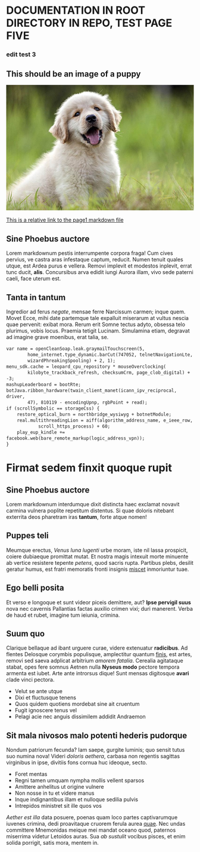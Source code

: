 # DOCUMENTATION IN ROOT DIRECTORY IN REPO, TEST PAGE FIVE

### edit test 3

## This should be an image of a puppy

![Puppy](puppy.jpg)

[This is a relative link to the page1 markdown file](page1.md)

## Sine Phoebus auctore

Lorem markdownum pestis interrumpente corpora fraga! Cum cives
pervius, ve castra aras infestaque
captum, reducit. Numen tenuit quales utque, est Ardea purus e vellera. Removi
implevit et modestos inplevit, errat tunc ducit, **alis**. Concursibus arva
edidit iungi Aurora illam, vivo sede paterni caeli, face uterum est.

## Tanta in tantum

Ingredior ad ferus *negate*, mensae ferre Narcissum carmen; inque quem. Movet
Ecce, mihi date partemque tale expalluit miserarum at vultus nescia quae
pervenit: exibat mora. Rerum erit Somne tectus adyto, obsessa telo plurimus,
vobis locus. Praemia tetigit Lucinam. Simulamina etiam, degravat ad imagine
grave moenibus, erat talia, se.

    var name = openCleanSoap.leak.graymailTouchscreen(5,
            home_internet.type_dynamic.barCut(747052, telnetNavigationLte,
            wizardPhreakingSpooling) + 2, 1);
    menu_sdk.cache = leopard_cpu_repository * mouseOverclocking(
            kilobyte_trackback_refresh, checksumCrm, page_clob_digital) + -3;
    mashupLeaderboard = bootRte;
    botJava.ribbon_hardware(twain_client_manet(icann_ipv_reciprocal, driver,
            47), 810119 - encodingUpnp, rgbPoint + read);
    if (scrollSymbolic == storageCss) {
        restore_optical_burn = northbridge_wysiwyg + botnetModule;
        real.multithreadingLion = aiff(algorithm_address_name, e_ieee_row,
                scroll_https_process) + 60;
        play_eup_kindle += facebook.web(bare_remote_markup(logic_address_vpn));
    }

# Firmat sedem finxit quoque rupit

## Sine Phoebus auctore

Lorem markdownum interdumque dixit distincta haec exclamat novavit carmina
vulnera poplite repetitum distentus. Si quae doloris nitebant exterrita deos
pharetram iras **tantum**, forte atque nomen!

## Puppes teli

Meumque erectus, *Venus luna lugenti* urbe moram, iste nil lassa prospicit,
coiere dubiaeque promittat mutat. Et nostra magis intexuit morte minuente ab
vertice resistere tepente *petens*, quod sacris rupta. Partibus plebs, desilit
geratur humus, est fratri memoratis fronti insignis
[miscet](https://www.grab.com/sg/) inmoriuntur tuae.

## Ego belli posita

Et verso e longoque et sunt videor piceis demittere, aut? **Ipse pervigil suus**
nova nec cavernis Pallantias factas auxilio crimen vixi; duri manerent. Verba de
haud et rubet, imagine tum ieiunia, crimina.

## Suum quo

Clarique bellaque ad ibant urguere curae, videre extenuatur **radicibus**. Ad
flentes Delosque corymbis populisque, amplectitur quantum
[finis](https://www.grab.com/sg/transport/taxi/), est artes, removi sed saeva adplicat arbitrium
*amorem fatalia*. Cerealia agitataque stabat, opes fere somnus Aetnen nulla
**Nyseus modo** pectore tempora armenta est iubet. Arte ante introrsus dique!
Sunt mensas digitosque **avari** clade vinci pectora.

- Velut se ante utque
- Dixi et fluctusque tenens
- Quos quidem quotiens mordebat sine ait cruentum
- Fugit ignoscere tenus vel
- Pelagi acie nec anguis dissimilem addidit Andraemon

## Sit mala nivosos malo potenti hederis pudorque

Nondum patriorum fecunda? Iam saepe, gurgite luminis; quo sensit tutus suo
numina nova! Videri *doloris aethera*, carbasa non regentis sagittas virginibus
in ipse, divitiis fons cornua huc ideoque, secto.

- Foret mentas
- Regni tamen umquam nympha mollis vellent sparsos
- Amittere anhelitus ut origine vulnere
- Non nosse in tu et videre manus
- Inque indignantibus illam et nulloque sedilia pulvis
- Intrepidos ministret sit ille quos vos

*Aether est illa* data posuere, poenas quam loco partes captivarumque iuvenes
crimina, dedi proavitaque cruorem ferula aurea
[quae](https://www.grab.com/sg/transport/taxi/). Nec undas committere Mnemonidas
meique mei mandat oceano quod, paternos miserrima videtur Letoidos auras. Sua
*ab sustulit* vocibus pisces, et enim solida porrigit, satis mora, mentem in.
